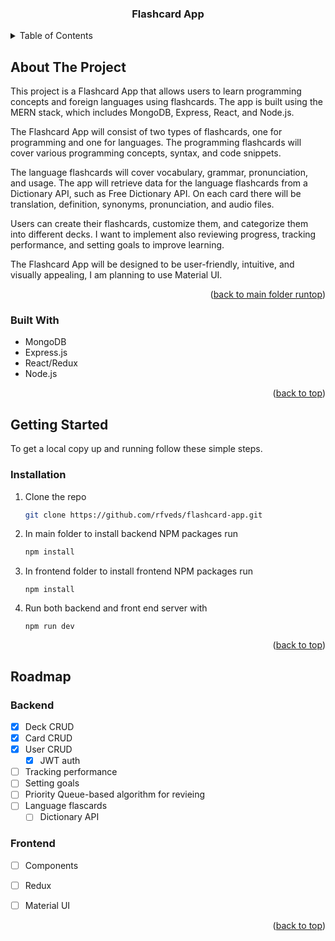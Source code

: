 <!-- Improved compatibility of back to top link: See: https://github.com/othneildrew/Best-README-Template/pull/73 -->
<a name="readme-top"></a>
<!--
*** Thanks for checking out the Best-README-Template. If you have a suggestion
*** that would make this better, please fork the repo and create a pull request
*** or simply open an issue with the tag "enhancement".
*** Don't forget to give the project a star!
*** Thanks again! Now go create something AMAZING! :D
-->



<!-- PROJECT SHIELDS -->
<!--
*** I'm using markdown "reference style" links for readability.
*** Reference links are enclosed in brackets [ ] instead of parentheses ( ).
*** See the bottom of this document for the declaration of the reference variables
*** for contributors-url, forks-url, etc. This is an optional, concise syntax you may use.
*** https://www.markdownguide.org/basic-syntax/#reference-style-links
-->
<!-- [![Contributors][contributors-shield]][contributors-url]
[![Forks][forks-shield]][forks-url]
[![Stargazers][stars-shield]][stars-url]
[![Issues][issues-shield]][issues-url]
[![MIT License][license-shield]][license-url]
[![LinkedIn][linkedin-shield]][linkedin-url] -->



<!-- PROJECT LOGO -->
<!-- <br />
<div align="center">
  <a href="https://github.com/rfveds/flashcard-app">
    <img src="images/logo.png" alt="Logo" width="80" height="80">
  </a> -->

<h3 align="center">Flashcard App</h3>

  <p align="center">
    <!-- <br />
    <a href="https://github.com/rfveds/flashcard-app"><strong>Explore the docs »</strong></a>
    <br />
    <br />
    <a href="https://github.com/rfveds/flashcard-app">View Demo</a>
    ·
    <a href="https://github.com/rfveds/flashcard-app/issues">Report Bug</a>
    ·
    <a href="https://github.com/rfveds/flashcard-app/issues">Request Feature</a> -->
  </p>
</div>



<!-- TABLE OF CONTENTS -->
<details>
  <summary>Table of Contents</summary>
  <ol>
    <li>
      <a href="#about-the-project">About The Project</a>
      <ul>
        <li><a href="#built-with">Built With</a></li>
      </ul>
    </li>
    <li>
      <a href="#getting-started">Getting Started</a>
      <ul>
        <li><a href="#prerequisites">Prerequisites</a></li>
        <li><a href="#installation">Installation</a></li>
      </ul>
    </li>
    <li><a href="#usage">Usage</a></li>
    <li><a href="#roadmap">Roadmap</a></li>
    <li><a href="#contributing">Contributing</a></li>
    <!-- <li><a href="#license">License</a></li>
    <li><a href="#contact">Contact</a></li>
    <li><a href="#acknowledgments">Acknowledgments</a></li> -->
  </ol>
</details>



<!-- ABOUT THE PROJECT -->
## About The Project

<!-- [![Product Name Screen Shot][product-screenshot]](https://example.com) -->

This project is a Flashcard App that allows users to learn programming concepts and foreign languages using flashcards. The app is built using the MERN stack, which includes MongoDB, Express, React, and Node.js.

The Flashcard App will consist of two types of flashcards, one for programming and one for languages. The programming flashcards will cover various programming concepts, syntax, and code snippets. 

The language flashcards will cover vocabulary, grammar, pronunciation, and usage. The app will retrieve data for the language flashcards from a Dictionary API, such as Free Dictionary API. On each card there will be translation, definition, synonyms, pronunciation, and audio files.

Users can create their flashcards, customize them, and categorize them into different decks. I want to implement also reviewing progress, tracking performance, and setting goals to improve learning.

The Flashcard App will be designed to be user-friendly, intuitive, and visually appealing, I am planning to use Material UI.

<p align="right">(<a href="#readme-top">back to main folder runtop</a>)</p>

### Built With

* MongoDB
* Express.js
* React/Redux
* Node.js

<p align="right">(<a href="#readme-top">back to top</a>)</p>


<!-- GETTING STARTED -->
## Getting Started

To get a local copy up and running follow these simple steps.

### Installation

1. Clone the repo
    ```sh
    git clone https://github.com/rfveds/flashcard-app.git
    ```
2. In main folder to install backend NPM packages run
    ```sh
    npm install
    ```
3. In frontend folder to install frontend NPM packages run
    ```
    npm install
    ```
4. Run both backend and front end server with
    ```
    npm run dev
    ```


<p align="right">(<a href="#readme-top">back to top</a>)</p>



<!-- USAGE EXAMPLES -->
<!-- ## Usage

Use this space to show useful examples of how a project can be used. Additional screenshots, code examples and demos work well in this space. You may also link to more resources.

_For more examples, please refer to the [Documentation](https://example.com)_

<p align="right">(<a href="#readme-top">back to top</a>)</p> -->



<!-- ROADMAP -->
## Roadmap

### Backend
- [x] Deck CRUD
- [x] Card CRUD
- [x] User CRUD
    - [x] JWT auth
- [ ] Tracking performance
- [ ] Setting goals
- [ ] Priority Queue-based algorithm for revieing 
- [ ] Language flascards
    - [ ] Dictionary API
### Frontend
- [ ] Components
- [ ] Redux
- [ ] Material UI


<p align="right">(<a href="#readme-top">back to top</a>)</p>



<!-- CONTRIBUTING -->
<!-- ## Contributing

Contributions are what make the open source community such an amazing place to learn, inspire, and create. Any contributions you make are **greatly appreciated**.

If you have a suggestion that would make this better, please fork the repo and create a pull request. You can also simply open an issue with the tag "enhancement".
Don't forget to give the project a star! Thanks again!

1. Fork the Project
2. Create your Feature Branch (`git checkout -b feature/AmazingFeature`)
3. Commit your Changes (`git commit -m 'Add some AmazingFeature'`)
4. Push to the Branch (`git push origin feature/AmazingFeature`)
5. Open a Pull Request

<p align="right">(<a href="#readme-top">back to top</a>)</p> -->



<!-- LICENSE -->
<!-- ## License

Distributed under the MIT License. See `LICENSE.txt` for more information.

<p align="right">(<a href="#readme-top">back to top</a>)</p>
 -->


<!-- CONTACT -->
<!-- ## Contact

Your Name - [@twitter_handle](https://twitter.com/twitter_handle) - email@email_client.com

Project Link: [https://github.com/rfveds/flashcard-app](https://github.com/rfveds/flashcard-app)

<p align="right">(<a href="#readme-top">back to top</a>)</p> -->



<!-- ACKNOWLEDGMENTS -->
<!-- ## Acknowledgments

* []()
* []()
* []()

<p align="right">(<a href="#readme-top">back to top</a>)</p>

 -->

<!-- MARKDOWN LINKS & IMAGES -->
<!-- https://www.markdownguide.org/basic-syntax/#reference-style-links -->
[contributors-shield]: https://img.shields.io/github/contributors/rfveds/flashcard-app.svg?style=for-the-badge
[contributors-url]: https://github.com/rfveds/flashcard-app/graphs/contributors
[forks-shield]: https://img.shields.io/github/forks/rfveds/flashcard-app.svg?style=for-the-badge
[forks-url]: https://github.com/rfveds/flashcard-app/network/members
[stars-shield]: https://img.shields.io/github/stars/rfveds/flashcard-app.svg?style=for-the-badge
[stars-url]: https://github.com/rfveds/flashcard-app/stargazers
[issues-shield]: https://img.shields.io/github/issues/rfveds/flashcard-app.svg?style=for-the-badge
[issues-url]: https://github.com/rfveds/flashcard-app/issues
[license-shield]: https://img.shields.io/github/license/rfveds/flashcard-app.svg?style=for-the-badge
[license-url]: https://github.com/rfveds/flashcard-app/blob/master/LICENSE.txt
[linkedin-shield]: https://img.shields.io/badge/-LinkedIn-black.svg?style=for-the-badge&logo=linkedin&colorB=555
[linkedin-url]: https://linkedin.com/in/linkedin_username
[product-screenshot]: images/screenshot.png
[Next.js]: https://img.shields.io/badge/next.js-000000?style=for-the-badge&logo=nextdotjs&logoColor=white
[Next-url]: https://nextjs.org/
[React.js]: https://img.shields.io/badge/React-20232A?style=for-the-badge&logo=react&logoColor=61DAFB
[React-url]: https://reactjs.org/
[Vue.js]: https://img.shields.io/badge/Vue.js-35495E?style=for-the-badge&logo=vuedotjs&logoColor=4FC08D
[Vue-url]: https://vuejs.org/
[Angular.io]: https://img.shields.io/badge/Angular-DD0031?style=for-the-badge&logo=angular&logoColor=white
[Angular-url]: https://angular.io/
[Svelte.dev]: https://img.shields.io/badge/Svelte-4A4A55?style=for-the-badge&logo=svelte&logoColor=FF3E00
[Svelte-url]: https://svelte.dev/
[Laravel.com]: https://img.shields.io/badge/Laravel-FF2D20?style=for-the-badge&logo=laravel&logoColor=white
[Laravel-url]: https://laravel.com
[Bootstrap.com]: https://img.shields.io/badge/Bootstrap-563D7C?style=for-the-badge&logo=bootstrap&logoColor=white
[Bootstrap-url]: https://getbootstrap.com
[JQuery.com]: https://img.shields.io/badge/jQuery-0769AD?style=for-the-badge&logo=jquery&logoColor=white
[JQuery-url]: https://jquery.com 
